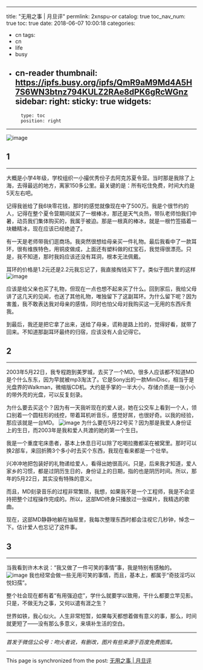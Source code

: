 
---
title: "无用之事 | 月旦评"
permlink: 2xnspu-or
catalog: true
toc_nav_num: true
toc: true
date: 2018-06-07 10:00:18
categories:
- cn
tags:
- cn
- life
- busy
- cn-reader
thumbnail: https://ipfs.busy.org/ipfs/QmR9aM9Md4A5H7S6WN3btnz794KULZ2RAe8dPK6gRcWGnz
sidebar:
    right:
        sticky: true
widgets:
    -
        type: toc
        position: right
---


![image](https://ipfs.busy.org/ipfs/QmR9aM9Md4A5H7S6WN3btnz794KULZ2RAe8dPK6gRcWGnz)

## 1
***
大概是小学4年级，学校组织一小撮优秀份子去阿克苏夏令营。当时那是我除了上海，去得最远的地方，离家150多公里。最关键的是：所有吃住免费，时间大约是5天左右吧。
 
记得我爸给了我6块零花钱，那时的感觉就像现在中了500万。我是个很节约的人，记得在整个夏令营期间就买了一根棒冰，那还是天气炎热，带队老师怕我们中暑，动员我们集体购买的，我属于被迫。那是一根真的棒冰，就是一根竹签插着一块糖精冰，现在应该已经绝迹了。
 
有一天是老师带我们逛商场。我突然很想给母亲买一件礼物。最后我看中了一款耳环，很有维族特色，用铜皮做成，上面还有塑料做的红宝石，我觉得很漂亮。只是，我不知道，那时我妈应该还没有耳洞，根本无法佩戴。
 
耳环的价格是1.2元还是2.2元我忘记了，我直接掏钱买下了。类似于图片里的这样
![image](https://ipfs.busy.org/ipfs/QmTtHutkvh2RVybjjrWksnXkK7aqKYRBstzKKphZGRbo8T)

应该是给父亲也买了礼物，但现在一点也想不起来买了什么。回到家后，我给父母讲了这几天的见闻，也送了其他礼物，唯独留下了这副耳环。为什么留下呢？因为害羞，我不敢表达我对母亲的感情，同时也怕父母对我购买这一无用的东西斥责我。
 
到最后，我还是把它拿了出来，送给了母亲，谎称是路上捡的，觉得好看，就带了回来。不知道那副耳环最终的归宿，应该没有人会记得它。


## 2
***
2003年5月22日，我专程跑到美罗城，去买了一个MD。很多人应该都不知道MD是个什么东东，因为早就被mp3淘汰了。它是Sony出的一款MiniDisc，相当于是光盘界的Walkman，微缩版CD机。大约是手掌的一半大小，存储介质是一张小小的带外壳的光盘，可以反复刻录。
 
为什么要去买这个？因为有一天我听现在的爱人说，她在公交车上看到一个人，领口别着一个圆柱形的线控，带着耳机听音乐，感觉好屌，也很好奇。以我的经验，那应该就是一台MD。
![image](https://ipfs.busy.org/ipfs/QmNxqFR68Rs71WosvqFcYPuw4uxK4STesiYHVfhVz8RtSR)
为什么要在5月22号买？因为那是我爱人身份证上的生日，而2003年是我和爱人共渡的她的第一个生日。
 
我是一个重度宅床患者，基本上休息日可以除了吃喝拉撒都呆在被窝里。那时可以换2部车，来回折腾3个多小时去买个东西，我现在看来都是一个壮举。
 
兴冲冲地把包装好的礼物递给爱人，看得出她很高兴。只是，后来我才知道，爱人家乡的习惯，都是过阴历生日的，身份证上的日期，指的也是阴历时间。所以，那年的5月22日，其实没有特殊的意义。
 
而且，MD刻录音乐的过程非常繁琐，我想，如果我不是一个工程师，我是不会坚持把整个过程操作完成的。所以，这部MD终身只播放过一张碟片，我精选的歌曲。

现在，这部MD静静地躺在抽屉里，我每次整理东西时都会注视它几秒钟，悼念一下。估计爱人也忘记了这件事。



## 3
***
当我看到许木木说：“我又做了一件可笑的事情”事，我是特别有感触的。
![image](https://ipfs.busy.org/ipfs/Qmc8n13CC3MqBkcXK6sVwS4mp7kA7PmGQBdUmRW5UoEgoN)
我也经常会做一些无用可笑的事情，而且，基本上，都属于“奇技淫巧以悦妇孺”。

整个社会现在都有着“有用强迫症”，学什么就要学以致用，干什么都要立竿见影。只是，不做无为之事，又何以遣有涯之生？

 世界如铁，我心似火。人生非常短暂，如果每天都想着做有意义的事，那么，时间就更短了——没有那么多意义，来填补生活的空白。

***
*首发于微信公众号：吻火者说，有删改，图片有些来源于百度免费图库。*

- - -

This page is synchronized from the post: [无用之事 | 月旦评](https://steemit.com/@julian2013/2xnspu-or)
